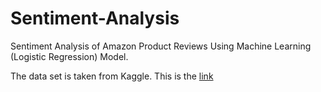 # Sentiment-Analysis
Sentiment Analysis of Amazon Product Reviews Using Machine Learning (Logistic Regression) Model.

The data set is taken from Kaggle. This is the [link](https://www.kaggle.com/PromptCloudHQ/amazon-reviews-unlocked-mobile-phones)
